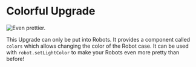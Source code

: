 # Colorful Upgrade

![Even prettier.](item:computronics:oc_parts@7)

This Upgrade can only be put into Robots. It provides a component called `colors` which allows changing the color of the Robot case. It can be used with `robot.setLightColor` to make your Robots even more pretty than before!
